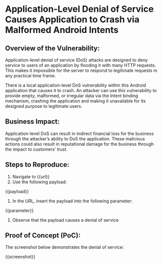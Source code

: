 # Application-Level Denial of Service Causes Application to Crash via Malformed Android Intents

## Overview of the Vulnerability:

Application-level denial of service (DoS) attacks are designed to deny service to users of an application by flooding it with many HTTP requests. This makes it impossible for the server to respond to legitimate requests in any practical time frame.

There is a local application-level DoS vulnerability within this Android application that causes it to crash. An attacker can use this vulnerability to provide empty, malformed, or irregular data via the Intent binding mechanism, crashing the application and making it unavailable for its designed purpose to legitimate users.

## Business Impact:

Application-level DoS can result in indirect financial loss for the business through the attacker’s ability to DoS the application. These malicious actions could also result in reputational damage for the business through the impact to customers’ trust.

## Steps to Reproduce:

1. Navigate to {{url}}
1. Use the following payload:

{{payload}}

1. In the URL, insert the payload into the following parameter:

{{parameter}}

1. Observe that the payload causes a denial of service

## Proof of Concept (PoC):

The screenshot below demonstrates the denial of service:

{{screenshot}}
